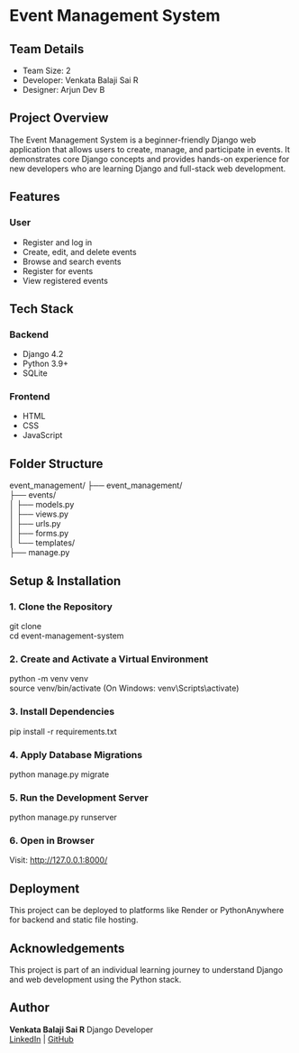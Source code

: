 # Event Management System

## Team Details

- Team Size: 2  
- Developer: Venkata Balaji Sai R
- Designer:  Arjun Dev B

## Project Overview

The Event Management System is a beginner-friendly Django web application that allows users to create, manage, and participate in events. It demonstrates core Django concepts and provides hands-on experience for new developers who are learning Django and full-stack web development.

## Features

### User
- Register and log in
- Create, edit, and delete events
- Browse and search events
- Register for events
- View registered events

## Tech Stack

### Backend
- Django 4.2  
- Python 3.9+  
- SQLite

### Frontend
- HTML  
- CSS  
- JavaScript  

## Folder Structure

event_management/
├── event_management/         
├── events/                   
│   ├── models.py            
│   ├── views.py            
│   ├── urls.py              
│   ├── forms.py              
│   └── templates/           
├── manage.py              
       

## Setup & Installation

### 1. Clone the Repository

git clone <repo-url>  
cd event-management-system

### 2. Create and Activate a Virtual Environment

python -m venv venv  
source venv/bin/activate  (On Windows: venv\Scripts\activate)

### 3. Install Dependencies

pip install -r requirements.txt

### 4. Apply Database Migrations

python manage.py migrate

### 5. Run the Development Server

python manage.py runserver

### 6. Open in Browser

Visit: http://127.0.0.1:8000/

## Deployment

This project can be deployed to platforms like Render or PythonAnywhere for backend and static file hosting.

## Acknowledgements

This project is part of an individual learning journey to understand Django and web development using the Python stack.

## Author

**Venkata Balaji Sai R** 
Django Developer  
[LinkedIn](https://www.linkedin.com/in/rv-balaji-sai) | [GitHub](https://github.com/rvbalaji1978)
